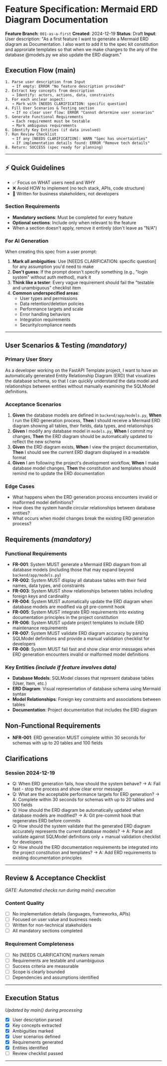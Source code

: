 # Feature Specification: Mermaid ERD Diagram Documentation

**Feature Branch**: `001-as-a-first`
**Created**: 2024-12-19
**Status**: Draft
**Input**: User description: "As a first feature I want to generate a Mermaid ERD diagram as Documentation. I also want to add it to the spec kit constitution and approriate templates so that when we make changes to the any of the database @models.py we also update the ERD diagram."

## Execution Flow (main)
```
1. Parse user description from Input
   → If empty: ERROR "No feature description provided"
2. Extract key concepts from description
   → Identify: actors, actions, data, constraints
3. For each unclear aspect:
   → Mark with [NEEDS CLARIFICATION: specific question]
4. Fill User Scenarios & Testing section
   → If no clear user flow: ERROR "Cannot determine user scenarios"
5. Generate Functional Requirements
   → Each requirement must be testable
   → Mark ambiguous requirements
6. Identify Key Entities (if data involved)
7. Run Review Checklist
   → If any [NEEDS CLARIFICATION]: WARN "Spec has uncertainties"
   → If implementation details found: ERROR "Remove tech details"
8. Return: SUCCESS (spec ready for planning)
```

---

## ⚡ Quick Guidelines
- ✅ Focus on WHAT users need and WHY
- ❌ Avoid HOW to implement (no tech stack, APIs, code structure)
- 👥 Written for business stakeholders, not developers

### Section Requirements
- **Mandatory sections**: Must be completed for every feature
- **Optional sections**: Include only when relevant to the feature
- When a section doesn't apply, remove it entirely (don't leave as "N/A")

### For AI Generation
When creating this spec from a user prompt:
1. **Mark all ambiguities**: Use [NEEDS CLARIFICATION: specific question] for any assumption you'd need to make
2. **Don't guess**: If the prompt doesn't specify something (e.g., "login system" without auth method), mark it
3. **Think like a tester**: Every vague requirement should fail the "testable and unambiguous" checklist item
4. **Common underspecified areas**:
   - User types and permissions
   - Data retention/deletion policies
   - Performance targets and scale
   - Error handling behaviors
   - Integration requirements
   - Security/compliance needs

---

## User Scenarios & Testing *(mandatory)*

### Primary User Story
As a developer working on the FastAPI Template project, I want to have an automatically generated Entity Relationship Diagram (ERD) that visualizes the database schema, so that I can quickly understand the data model and relationships between entities without manually examining the SQLModel definitions.

### Acceptance Scenarios
1. **Given** the database models are defined in `backend/app/models.py`, **When** I run the ERD generation process, **Then** I should receive a Mermaid ERD diagram showing all tables, their fields, data types, and relationships
2. **Given** I modify any database model in `models.py`, **When** I commit my changes, **Then** the ERD diagram should be automatically updated to reflect the new schema
3. **Given** the ERD diagram exists, **When** I view the project documentation, **Then** I should see the current ERD diagram displayed in a readable format
4. **Given** I am following the project's development workflow, **When** I make database model changes, **Then** the constitution and templates should remind me to update the ERD documentation

### Edge Cases
- What happens when the ERD generation process encounters invalid or malformed model definitions?
- How does the system handle circular relationships between database entities?
- What occurs when model changes break the existing ERD generation process?

## Requirements *(mandatory)*

### Functional Requirements
- **FR-001**: System MUST generate a Mermaid ERD diagram from all database models (including those that may expand beyond `backend/app/models.py`)
- **FR-002**: System MUST display all database tables with their field names, data types, and constraints
- **FR-003**: System MUST show relationships between tables including foreign keys and cardinality
- **FR-004**: System MUST automatically update the ERD diagram when database models are modified via git pre-commit hook
- **FR-005**: System MUST integrate ERD requirements into existing documentation principles in the project constitution
- **FR-006**: System MUST update project templates to include ERD maintenance requirements
- **FR-007**: System MUST validate ERD diagram accuracy by parsing SQLModel definitions and provide a manual validation checklist for developers
- **FR-008**: System MUST fail fast and show clear error messages when ERD generation encounters invalid or malformed model definitions

### Key Entities *(include if feature involves data)*
- **Database Models**: SQLModel classes that represent database tables (User, Item, etc.)
- **ERD Diagram**: Visual representation of database schema using Mermaid syntax
- **Model Relationships**: Foreign key constraints and associations between tables
- **Documentation**: Project documentation that includes the ERD diagram

## Non-Functional Requirements
- **NFR-001**: ERD generation MUST complete within 30 seconds for schemas with up to 20 tables and 100 fields

## Clarifications

### Session 2024-12-19
- Q: When ERD generation fails, how should the system behave? → A: Fail fast - stop the process and show clear error message
- Q: What are the acceptable performance targets for ERD generation? → A: Complete within 30 seconds for schemas with up to 20 tables and 100 fields
- Q: How should the ERD diagram be automatically updated when database models are modified? → A: Git pre-commit hook that regenerates ERD before commits
- Q: How should the system validate that the generated ERD diagram accurately represents the current database models? → A: Parse and validate against SQLModel definitions only + manual validation checklist for developers
- Q: How should the ERD documentation requirements be integrated into the project constitution and templates? → A: Add ERD requirements to existing documentation principles

---

## Review & Acceptance Checklist
*GATE: Automated checks run during main() execution*

### Content Quality
- [ ] No implementation details (languages, frameworks, APIs)
- [ ] Focused on user value and business needs
- [ ] Written for non-technical stakeholders
- [ ] All mandatory sections completed

### Requirement Completeness
- [ ] No [NEEDS CLARIFICATION] markers remain
- [ ] Requirements are testable and unambiguous
- [ ] Success criteria are measurable
- [ ] Scope is clearly bounded
- [ ] Dependencies and assumptions identified

---

## Execution Status
*Updated by main() during processing*

- [x] User description parsed
- [x] Key concepts extracted
- [x] Ambiguities marked
- [x] User scenarios defined
- [x] Requirements generated
- [x] Entities identified
- [ ] Review checklist passed

---
